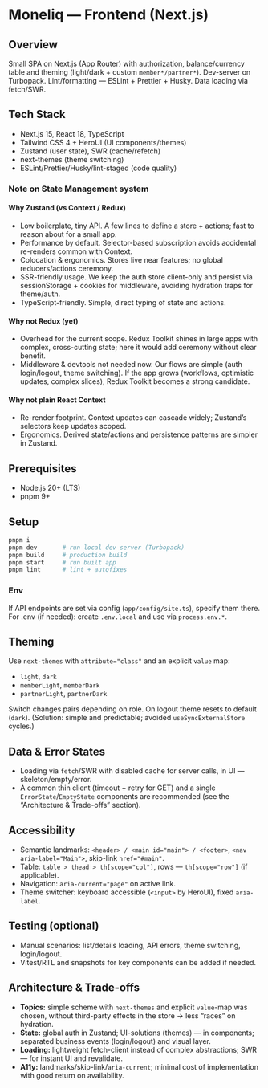 # Moneliq — Frontend (Next.js)

## Overview
Small SPA on Next.js (App Router) with authorization, balance/currency table and theming (light/dark + custom `member*/partner*`). Dev-server on Turbopack. Lint/formatting — ESLint + Prettier + Husky. Data loading via fetch/SWR.

## Tech Stack
- Next.js 15, React 18, TypeScript
- Tailwind CSS 4 + HeroUI (UI components/themes)
- Zustand (user state), SWR (cache/refetch)
- next-themes (theme switching)
- ESLint/Prettier/Husky/lint-staged (code quality)

### Note on State Management system 

#### Why Zustand (vs Context / Redux)
* Low boilerplate, tiny API. A few lines to define a store + actions; fast to reason about for a small app.
* Performance by default. Selector-based subscription avoids accidental re-renders common with Context.
* Colocation & ergonomics. Stores live near features; no global reducers/actions ceremony.
* SSR-friendly usage. We keep the auth store client-only and persist via sessionStorage + cookies for middleware, avoiding hydration traps for theme/auth.
* TypeScript-friendly. Simple, direct typing of state and actions.

#### Why not Redux (yet)
* Overhead for the current scope. Redux Toolkit shines in large apps with complex, cross-cutting state; here it would add ceremony without clear benefit.
* Middleware & devtools not needed now. Our flows are simple (auth login/logout, theme switching). If the app grows (workflows, optimistic updates, complex slices), Redux Toolkit becomes a strong candidate.

#### Why not plain React Context
* Re-render footprint. Context updates can cascade widely; Zustand’s selectors keep updates scoped.
* Ergonomics. Derived state/actions and persistence patterns are simpler in Zustand.

## Prerequisites
- Node.js 20+ (LTS)
- pnpm 9+

## Setup
```bash
pnpm i
pnpm dev       # run local dev server (Turbopack)
pnpm build     # production build
pnpm start     # run built app
pnpm lint      # lint + autofixes
```

### Env
If API endpoints are set via config (`app/config/site.ts`), specify them there. For .env (if needed): create `.env.local` and use via `process.env.*`.

## Theming
Use `next-themes` with `attribute="class"` and an explicit `value` map:
- `light`, `dark`
- `memberLight`, `memberDark`
- `partnerLight`, `partnerDark`

Switch changes pairs depending on role. On logout theme resets to default (`dark`). (Solution: simple and predictable; avoided `useSyncExternalStore` cycles.)

## Data & Error States
- Loading via `fetch`/SWR with disabled cache for server calls, in UI — skeleton/empty/error.
- A common thin client (timeout + retry for GET) and a single `ErrorState`/`EmptyState` components are recommended (see the “Architecture & Trade-offs” section).

## Accessibility
- Semantic landmarks: `<header> / <main id="main"> / <footer>`, `<nav aria-label="Main">`, skip-link `href="#main"`.
- Table: `table > thead > th[scope="col"]`, rows — `th[scope="row"]` (if applicable).
- Navigation: `aria-current="page"` on active link.
- Theme switcher: keyboard accessible (`<input>` by HeroUI), fixed `aria-label`.

## Testing (optional)
- Manual scenarios: list/details loading, API errors, theme switching, login/logout.
- Vitest/RTL and snapshots for key components can be added if needed.

## Architecture & Trade-offs
- **Topics:** simple scheme with `next-themes` and explicit `value`-map was chosen, without third-party effects in the store → less “races” on hydration.
- **State:** global auth in Zustand; UI-solutions (themes) — in components; separated business events (login/logout) and visual layer.
- **Loading:** lightweight fetch-client instead of complex abstractions; SWR — for instant UI and revalidate.
- **A11y:** landmarks/skip-link/`aria-current`; minimal cost of implementation with good return on availability.
